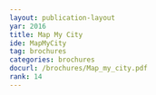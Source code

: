 ```yaml
---
layout: publication-layout
yar: 2016
title: Map My City
ide: MapMyCity
tag: brochures
categories: brochures
docurl: /brochures/Map_my_city.pdf
rank: 14
---
```

